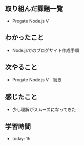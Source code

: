 ## 取り組んだ課題一覧
- Progate Node.js Ⅴ
## わかったこと
- Node.jsでのブログサイト作成手順
## 次やること
- Progate Node.js Ⅴ　続き
## 感じたこと
- 少し理解がスムーズになってきた
## 学習時間
- today: 1h
